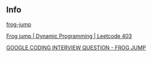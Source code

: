 ## Info
[frog-jump](https://leetcode.com/problems/frog-jump/)

[Frog jump | Dynamic Programming | Leetcode 403](https://www.youtube.com/watch?v=1V8gRXh1qbU)

[GOOGLE CODING INTERVIEW QUESTION - FROG JUMP](https://www.youtube.com/watch?v=4LvYp_d6Ydg)